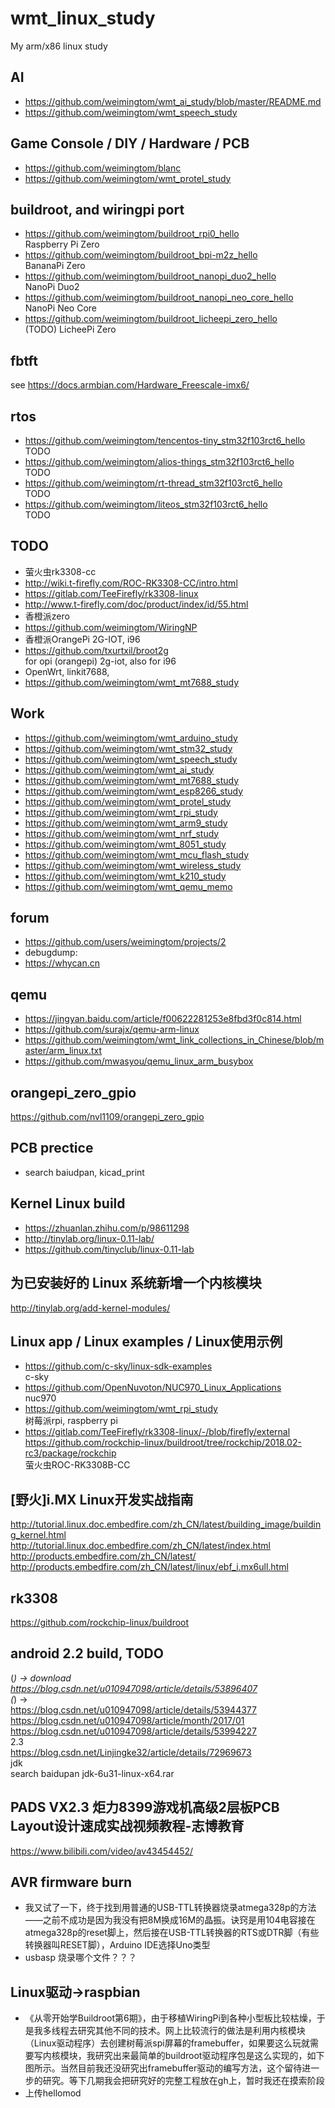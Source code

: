 # wmt_linux_study
My arm/x86 linux study  

## AI  
* https://github.com/weimingtom/wmt_ai_study/blob/master/README.md  
* https://github.com/weimingtom/wmt_speech_study  

## Game Console / DIY / Hardware / PCB      
* https://github.com/weimingtom/blanc  
* https://github.com/weimingtom/wmt_protel_study  

## buildroot, and wiringpi port    
* https://github.com/weimingtom/buildroot_rpi0_hello  
Raspberry Pi Zero    
* https://github.com/weimingtom/buildroot_bpi-m2z_hello  
BananaPi Zero  
* https://github.com/weimingtom/buildroot_nanopi_duo2_hello  
NanoPi Duo2  
* https://github.com/weimingtom/buildroot_nanopi_neo_core_hello  
NanoPi Neo Core  
* https://github.com/weimingtom/buildroot_licheepi_zero_hello  
(TODO) LicheePi Zero    

## fbtft  
see https://docs.armbian.com/Hardware_Freescale-imx6/  

## rtos  
* https://github.com/weimingtom/tencentos-tiny_stm32f103rct6_hello  
TODO  
* https://github.com/weimingtom/alios-things_stm32f103rct6_hello  
TODO  
* https://github.com/weimingtom/rt-thread_stm32f103rct6_hello  
TODO  
* https://github.com/weimingtom/liteos_stm32f103rct6_hello  
TODO  

## TODO  
* 萤火虫rk3308-cc    
* http://wiki.t-firefly.com/ROC-RK3308-CC/intro.html  
* https://gitlab.com/TeeFirefly/rk3308-linux  
* http://www.t-firefly.com/doc/product/index/id/55.html  
* 香橙派zero    
* https://github.com/weimingtom/WiringNP  
* 香橙派OrangePi 2G-IOT, i96    
* https://github.com/txurtxil/broot2g  
for opi (orangepi) 2g-iot, also for i96  
* OpenWrt, linkit7688, 
* https://github.com/weimingtom/wmt_mt7688_study  

## Work  
* https://github.com/weimingtom/wmt_arduino_study  
* https://github.com/weimingtom/wmt_stm32_study  
* https://github.com/weimingtom/wmt_speech_study  
* https://github.com/weimingtom/wmt_ai_study  
* https://github.com/weimingtom/wmt_mt7688_study   
* https://github.com/weimingtom/wmt_esp8266_study  
* https://github.com/weimingtom/wmt_protel_study  
* https://github.com/weimingtom/wmt_rpi_study  
* https://github.com/weimingtom/wmt_arm9_study  
* https://github.com/weimingtom/wmt_nrf_study  
* https://github.com/weimingtom/wmt_8051_study  
* https://github.com/weimingtom/wmt_mcu_flash_study  
* https://github.com/weimingtom/wmt_wireless_study  
* https://github.com/weimingtom/wmt_k210_study  
* https://github.com/weimingtom/wmt_qemu_memo  

## forum  
* https://github.com/users/weimingtom/projects/2  
* debugdump:  
* https://whycan.cn   

## qemu  
* https://jingyan.baidu.com/article/f00622281253e8fbd3f0c814.html  
* https://github.com/surajx/qemu-arm-linux  
* https://github.com/weimingtom/wmt_link_collections_in_Chinese/blob/master/arm_linux.txt  
* https://github.com/mwasyou/qemu_linux_arm_busybox  

## orangepi_zero_gpio  
https://github.com/nvl1109/orangepi_zero_gpio  

## PCB prectice    
* search baiudpan, kicad_print  

## Kernel Linux build  
* https://zhuanlan.zhihu.com/p/98611298  
* http://tinylab.org/linux-0.11-lab/  
* https://github.com/tinyclub/linux-0.11-lab  

## 为已安装好的 Linux 系统新增一个内核模块  
http://tinylab.org/add-kernel-modules/  

## Linux app / Linux examples / Linux使用示例  
* https://github.com/c-sky/linux-sdk-examples  
c-sky  
* https://github.com/OpenNuvoton/NUC970_Linux_Applications  
nuc970  
* https://github.com/weimingtom/wmt_rpi_study  
树莓派rpi, raspberry pi  
* https://gitlab.com/TeeFirefly/rk3308-linux/-/blob/firefly/external  
https://github.com/rockchip-linux/buildroot/tree/rockchip/2018.02-rc3/package/rockchip  
萤火虫ROC-RK3308B-CC  

## [野火]i.MX Linux开发实战指南  
http://tutorial.linux.doc.embedfire.com/zh_CN/latest/building_image/building_kernel.html  
http://tutorial.linux.doc.embedfire.com/zh_CN/latest/index.html  
http://products.embedfire.com/zh_CN/latest/  
http://products.embedfire.com/zh_CN/latest/linux/ebf_i.mx6ull.html  

## rk3308  
https://github.com/rockchip-linux/buildroot  

## android 2.2 build, TODO        
(*) -> download  
https://blog.csdn.net/u010947098/article/details/53896407  
(*) ->  
https://blog.csdn.net/u010947098/article/details/53944377  
https://blog.csdn.net/u010947098/article/month/2017/01  
https://blog.csdn.net/u010947098/article/details/53994227  
2.3  
https://blog.csdn.net/Linjingke32/article/details/72969673  
jdk  
search baidupan jdk-6u31-linux-x64.rar  

## PADS VX2.3 炬力8399游戏机高级2层板PCB Layout设计速成实战视频教程-志博教育  
https://www.bilibili.com/video/av43454452/  

## AVR firmware burn  
* 我又试了一下，终于找到用普通的USB-TTL转换器烧录atmega328p的方法——之前不成功是因为我没有把8M换成16M的晶振。诀窍是用104电容接在atmega328p的reset脚上，然后接在USB-TTL转换器的RTS或DTR脚（有些转换器叫RESET脚），Arduino IDE选择Uno类型  
* usbasp 烧录哪个文件？？？  

## Linux驱动->raspbian  
* 《从零开始学Buildroot第6期》，由于移植WiringPi到各种小型板比较枯燥，于是我多线程去研究其他不同的技术。网上比较流行的做法是利用内核模块（Linux驱动程序）去创建树莓派spi屏幕的framebuffer，如果要这么玩就需要写内核模块，我研究出来最简单的buildroot驱动程序包是这么实现的，如下图所示。当然目前我还没研究出framebuffer驱动的编写方法，这个留待进一步的研究。等下几期我会把研究好的完整工程放在gh上，暂时我还在摸索阶段  
* 上传hellomod  
